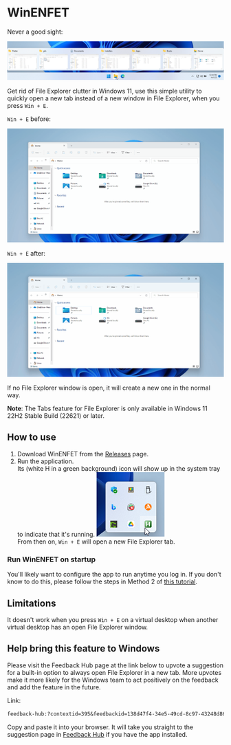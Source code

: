 # WinENFET

Never a good sight:

![File Explorer window clutter](media/file-explorer-clutter.png)

Get rid of File Explorer clutter in Windows 11, use this simple utility to quickly open a new tab instead of a new window in File Explorer, when you press `Win + E`.

`Win + E` before:

![Before WinENFET](media/before.gif)

`Win + E` after:

![After WinENFET](media/after.gif)

If no File Explorer window is open, it will create a new one in the normal way.

**Note**: The Tabs feature for File Explorer is only available in Windows 11 22H2 Stable Build (22621) or later.

## How to use

1. Download WinENFET from the [Releases](../../releases) page.
2. Run the application. \
   Its (white H in a green background) icon will show up in the system tray to indicate that it's running.
   ![Win E New Explorer Tab in the System Tray](media/system-tray.png) \
   From then on, `Win + E` will open a new File Explorer tab.

### Run WinENFET on startup

You'll likely want to configure the app to run anytime you log in. If you don't know to do this, please follow the steps in Method 2 of [this tutorial](https://allthings.how/how-to-run-an-app-automatically-at-startup-in-windows-11/).

## Limitations

It doesn't work when you press `Win + E` on a virtual desktop when another virtual desktop has an open File Explorer window.

## Help bring this feature to Windows

Please visit the Feedback Hub page at the link below to upvote a suggestion for a built-in option to always open File Explorer in a new tab. More upvotes make it more likely for the Windows team to act positively on the feedback and add the feature in the future.

Link:

```txt
feedback-hub:?contextid=395&feedbackid=138d47f4-34e5-49cd-8c97-43248d86b32c&form=1&src=1
```

Copy and paste it into your browser. It will take you straight to the suggestion page in [Feedback Hub](https://apps.microsoft.com/store/detail/feedback-hub/9NBLGGH4R32N) if you have the app installed.
